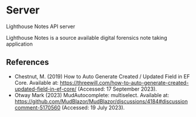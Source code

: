 # Server

Lighthouse Notes API server

Lighthouse Notes is a source available digital forensics note taking application

## References

- Chestnut, M. (2019) How to Auto Generate Created / Updated Field in EF Core. Available
  at: https://threewill.com/how-to-auto-generate-created-updated-field-in-ef-core/ (Accessed: 17 September 2023).
- Otway Mark (2023) MudAutocomplete: multiselect. Available
  at: https://github.com/MudBlazor/MudBlazor/discussions/4184#discussioncomment-5170560 (Accessed: 19 July 2023).
